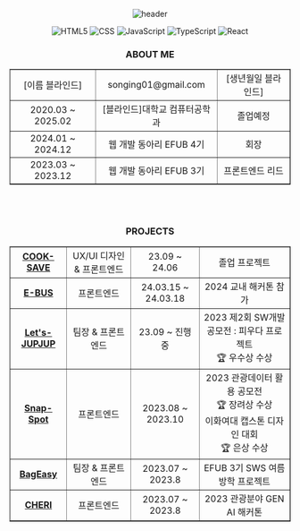 <div align = "center">
  
![header](https://capsule-render.vercel.app/api?type=waving&color=gradient&customColorList=0&height=200&section=header&text=FE%20Developer,%20songing01&fontSize=50)

![HTML5](https://img.shields.io/badge/html5-%23E34F26.svg?style=for-the-badge&logo=html5&logoColor=white)
![CSS](https://img.shields.io/badge/css-%231572B6.svg?style=for-the-badge&logo=css3&logoColor=white)
![JavaScript](https://img.shields.io/badge/javascript-%23F7DF1E.svg?style=for-the-badge&logo=javascript&logoColor=white)
![TypeScript](https://img.shields.io/badge/typescript-%233178C6.svg?style=for-the-badge&logo=typescript&logoColor=white)
![React](https://img.shields.io/badge/react-%2361DAFB.svg?style=for-the-badge&logo=react&logoColor=white)


### ABOUT ME
 <table border="" cellspacing="0" cellpadding="0" width="100%">
   <tr width="100%">
     <td align="center">[이름 블라인드]</td>
     <td align="center">songing01@gmail.com</td>
     <td align="center">[생년월일 블라인드]</td>
   </tr>
   <tr width="100%">
     <td align="center">2020.03 ~ 2025.02</td>
     <td align="center">[블라인드]대학교 컴퓨터공학과</td>
     <td align="center">졸업예정</td>
   </tr>
     <tr width="100%">
     <td align="center">2024.01 ~ 2024.12</td>
     <td align="center">웹 개발 동아리 EFUB 4기</td>
     <td align="center">회장</td>
   </tr>
    <tr width="100%">
     <td align="center">2023.03 ~ 2023.12</td>
     <td align="center">웹 개발 동아리 EFUB 3기</td>
     <td align="center">프론트엔드 리드</td>
   </tr>
 </table>
 
 <br>
<br>

### PROJECTS
 <table border="" cellspacing="0" cellpadding="0" width="100%">
    <tr width="100%">
     <td align="center"><a href="https://github.com/EWHA-CAPSTONE-COOKSAVE/cooksave-front"><b>COOK-SAVE</b></a></td>
     <td align="center">UX/UI 디자인 & 프론트엔드</td>
     <td align="center">23.09 ~ 24.06 </td>
     <td align="center">졸업 프로젝트</td>
   </tr>
    <tr width="100%">
     <td align="center"><a href="https://github.com/E-BUS/CLIENT"><b>E-BUS</b></a></td>
     <td align="center">프론트엔드</td>
     <td align="center">24.03.15 ~ 24.03.18 </td>
     <td align="center">2024 교내 해커톤 참가</td>
   </tr>
   <tr width="100%">
     <td align="center"><a href="https://github.com/Lets-JUPJUP/JUPJUP-Front"><b>Let's-JUPJUP</b></a></td>
     <td align="center">팀장 & 프론트엔드</td>
     <td align="center">23.09 ~ 진행중</td>
     <td align="center">2023 제2회 SW개발 공모전 : 피우다 프로젝트 <br>🏆 우수상 수상</td>
   </tr>
     <tr width="100%">
     <td align="center"><a href="https://github.com/Snap-Spot/SnapSpot-Frontend"><b>Snap-Spot</b></a></td>
     <td align="center">프론트엔드</td>
     <td align="center">2023.08 ~ 2023.10</td>
     <td align="center">2023 관광데이터 활용 공모전<br>🏆 장려상 수상 <br>이화여대 캡스톤 디자인 대회 <br> 🏆 은상 수상</td>
   </tr>
   <tr width="100%">
     <td align="center"><a href="https://github.com/EFUB-SURFERS/BagEasy-front"><b>BagEasy</b></a></td>
     <td align="center">팀장 & 프론트엔드</td>
     <td align="center">2023.07 ~ 2023.8</td>
     <td align="center">EFUB 3기 SWS 여름 방학 프로젝트</td>
   </tr>
    <tr width="100%">
     <td align="center"><a href="https://github.com/songing01/CHERI-FRONT"><b>CHERI</b></a></td>
     <td align="center">프론트엔드</td>
     <td align="center">2023.07 ~ 2023.8</td>
     <td align="center">2023 관광분야 GEN AI 해커톤</td>
   </tr>
 </table>

 </div>
